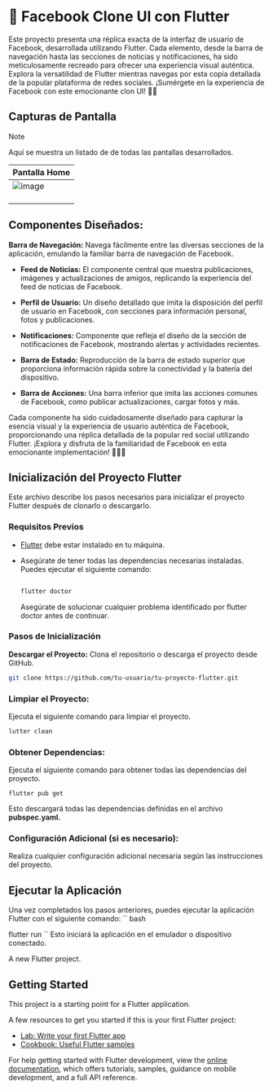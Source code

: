 
# 🚀 Facebook Clone UI con Flutter

Este proyecto presenta una réplica exacta de la interfaz de usuario de Facebook, desarrollada utilizando Flutter. Cada elemento, desde la barra de navegación hasta las secciones de noticias y notificaciones, ha sido meticulosamente recreado para ofrecer una experiencia visual auténtica. Explora la versatilidad de Flutter mientras navegas por esta copia detallada de la popular plataforma de redes sociales. ¡Sumérgete en la experiencia de Facebook con este emocionante clon UI! 📱✨

## Capturas de Pantalla  

>[!NOTE]
>Aquí se muestra un listado de de todas las pantallas desarrollados.

| Pantalla Home 
|-----------|
| ![image](https://github.com/Bryan-r15/facebook_clone_ui/assets/71520172/b026a798-f032-4a6a-a111-37f013caee71)</br></br> 


## Componentes Diseñados:

**Barra de Navegación:**
Navega fácilmente entre las diversas secciones de la aplicación, emulando la familiar barra de navegación de Facebook.  

- **Feed de Noticias:**
El componente central que muestra publicaciones, imágenes y actualizaciones de amigos, replicando la experiencia del feed de noticias de Facebook.

- **Perfil de Usuario:**
Un diseño detallado que imita la disposición del perfil de usuario en Facebook, con secciones para información personal, fotos y publicaciones.

- **Notificaciones:**
Componente que refleja el diseño de la sección de notificaciones de Facebook, mostrando alertas y actividades recientes.

- **Barra de Estado:**
Reproducción de la barra de estado superior que proporciona información rápida sobre la conectividad y la batería del dispositivo.

- **Barra de Acciones:**
Una barra inferior que imita las acciones comunes de Facebook, como publicar actualizaciones, cargar fotos y más.

Cada componente ha sido cuidadosamente diseñado para capturar la esencia visual y la experiencia de usuario auténtica de Facebook, proporcionando una réplica detallada de la popular red social utilizando Flutter. ¡Explora y disfruta de la familiaridad de Facebook en esta emocionante implementación! 🚀📲✨



## Inicialización del Proyecto Flutter

Este archivo describe los pasos necesarios para inicializar el proyecto Flutter después de clonarlo o descargarlo.

### Requisitos Previos

- [Flutter](https://flutter.dev/docs/get-started/install) debe estar instalado en tu máquina.
- Asegúrate de tener todas las dependencias necesarias instaladas. Puedes ejecutar el siguiente comando:

  ```bash
  
  flutter doctor
  ```
  Asegúrate de solucionar cualquier problema identificado por flutter doctor antes de continuar.

### Pasos de Inicialización
**Descargar el Proyecto:**
Clona el repositorio o descarga el proyecto desde GitHub.

```bash
git clone https://github.com/tu-usuario/tu-proyecto-flutter.git
```

### Limpiar el Proyecto:
Ejecuta el siguiente comando para limpiar el proyecto.
```bash
lutter clean
```

### Obtener Dependencias:
Ejecuta el siguiente comando para obtener todas las dependencias del proyecto.
```
flutter pub get
```
Esto descargará todas las dependencias definidas en el archivo **pubspec.yaml.**

### Configuración Adicional (si es necesario):
Realiza cualquier configuración adicional necesaria según las instrucciones del proyecto.

## Ejecutar la Aplicación
Una vez completados los pasos anteriores, puedes ejecutar la aplicación Flutter con el siguiente comando:
``
bash

flutter run
``
Esto iniciará la aplicación en el emulador o dispositivo conectado.


A new Flutter project.

## Getting Started

This project is a starting point for a Flutter application.

A few resources to get you started if this is your first Flutter project:

- [Lab: Write your first Flutter app](https://docs.flutter.dev/get-started/codelab)
- [Cookbook: Useful Flutter samples](https://docs.flutter.dev/cookbook)

For help getting started with Flutter development, view the
[online documentation](https://docs.flutter.dev/), which offers tutorials,
samples, guidance on mobile development, and a full API reference.
